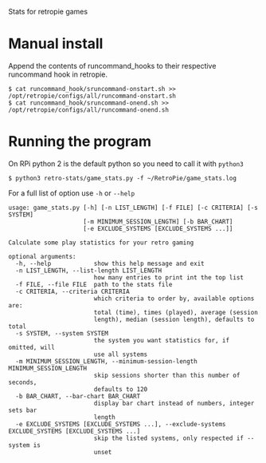 Stats for retropie games

# Manual install
Append the contents of runcommand_hooks to their respective runcommand hook in retropie.
```
$ cat runcommand_hook/sruncommand-onstart.sh >> /opt/retropie/configs/all/runcommand-onstart.sh
$ cat runcommand_hook/sruncommand-onend.sh >> /opt/retropie/configs/all/runcommand-onend.sh
```

# Running the program
On RPi python 2 is the default python so you need to call it with `python3`
```
$ python3 retro-stats/game_stats.py -f ~/RetroPie/game_stats.log
```

For a full list of option use `-h` or `--help`
```
usage: game_stats.py [-h] [-n LIST_LENGTH] [-f FILE] [-c CRITERIA] [-s SYSTEM]
                     [-m MINIMUM_SESSION_LENGTH] [-b BAR_CHART]
                     [-e EXCLUDE_SYSTEMS [EXCLUDE_SYSTEMS ...]]

Calculate some play statistics for your retro gaming

optional arguments:
  -h, --help            show this help message and exit
  -n LIST_LENGTH, --list-length LIST_LENGTH
                        how many entries to print int the top list
  -f FILE, --file FILE  path to the stats file
  -c CRITERIA, --criteria CRITERIA
                        which criteria to order by, available options are:
                        total (time), times (played), average (session
                        length), median (session length), defaults to total
  -s SYSTEM, --system SYSTEM
                        the system you want statistics for, if omitted, will
                        use all systems
  -m MINIMUM_SESSION_LENGTH, --minimum-session-length MINIMUM_SESSION_LENGTH
                        skip sessions shorter than this number of seconds,
                        defaults to 120
  -b BAR_CHART, --bar-chart BAR_CHART
                        display bar chart instead of numbers, integer sets bar
                        length
  -e EXCLUDE_SYSTEMS [EXCLUDE_SYSTEMS ...], --exclude-systems EXCLUDE_SYSTEMS [EXCLUDE_SYSTEMS ...]
                        skip the listed systems, only respected if --system is
                        unset

```
